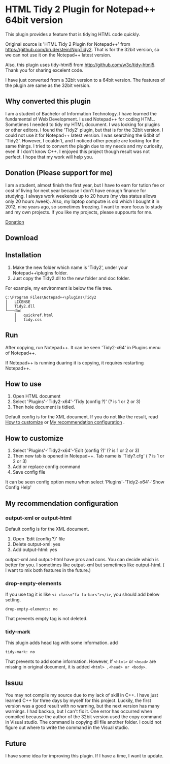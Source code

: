 # HTML Tidy 2 Plugin for Notepad++ 64bit version 
This plugin provides a feature that is tidying HTML code quickly.

Original source is 'HTML Tidy 2 Plugin for Notepad++' from https://github.com/bruderstein/NppTidy2.
That is for the 32bit version, so we can not use it on the Notepad++ latest version.

Also, this plugin uses tidy-html5 from http://github.com/w3c/tidy-html5.
Thank you for sharing excelent code.

I have just converted from a 32bit version to a 64bit version.
The features of the plugin are same as the 32bit version.

## Why converted this plugin
I am a student of Bachelor of Information Technology. I have learned the fundamental of Web Development. I used Notepad++ for coding HTML. Sometimes I needed to tidy my HTML document.
I was looking for plugins or other editors.  I found the 'Tidy2' plugin, but that is for the 32bit version. I could not use it for Notepad++ latest version. I was searching the 64bit of 'Tidy2'. However, I couldn't, and I noticed other people are looking for the same things.
I tried to convert the plugin due to my needs and my curiosity, even if I don't know C++. I enjoyed this project though result was not perfect. I hope that my work will help you.

## Donation (Please support for me)
I am a student, almost finish the first year,  but I have to earn for tution fee or cost of living for next year because I don't have enough finance for studying. I always work weekends up to 20 hours (my visa status allows only 20 hours /week). Also, my laptop computre is old which I bought it in 2012, nine years ago, so sometimes freezing. I want to more focus to study and my own projects. If you like my projects, please suppourts for me.

[Donation](https://paypal.me/kazukd)

## Download
   
## Installation
1. Make the new folder which name is 'Tidy2', under your Notepad++\plugins folder. 
2. Just copy the Tidy2.dll to the new folder and doc folder.

For example, my environment is below the file tree.
```
C:\Program Files\Notepad++\plugins\Tidy2
│   LICENSE
│   Tidy2.dll
└───doc
    │   quickref.html
    │   tidy.css
```
## Run
After copying, run Notepad++.
It can be seen 'Tidy2-x64' in Plugins menu of Notepad++.

If Notepad++ is running duaring it is copying, it requires restarting Notepad++.

## How to use
1. Open HTML document
2. Select 'Plugins'-'Tidy2-x64'-'Tidy (config ?)' (? is 1 or 2 or 3)
3. Then hole document is tidied.

Default config is for the XML document.
If you do not like the result, read [How to customize](https://github.com/kazukd/NppTidy2-x64/blob/main/README.md#how-to-customize) or 
[My recommendation configuration](https://github.com/kazukd/NppTidy2-x64/blob/main/README.md#my-recommendation-configuration) .

## How to customize
1. Select 'Plugins'-'Tidy2-x64'-'Edit (config ?)' (? is 1 or 2 or 3)
2. Then new tab is opened in Notepad++. Tab name is 'Tidy?.cfg' ( ? is 1 or 2 or 3)
3. Add or replace config command
4. Save config file

It can be seen config option menu when select 'Plugins'-'Tidy2-x64'-'Show Config Help'

## My recommendation configuration

### output-xml or output-html
Default config is for the XML document.
1. Open 'Edit (config ?)' file
2. Delete output-xml: yes
3. Add    output-html: yes

output-xml and output-html have pros and cons. You can decide which is better for you.
I sometimes like output-xml but sometimes like output-html. ( I want to mix both features in the future.) 

### drop-empty-elements
If you use tag it is like ``` <i class="fa fa-bars"></i> ```, you should add below setting.
```
drop-empty-elements: no
```
That prevents empty tag is not deleted.

### tidy-mark
This plugin adds head tag with some information.
add
```
tidy-mark: no
```
That prevents to add some information. However, If ```<html>``` or ```<head>``` are missing in original document, it is added ```<html> ,<head> or <body>```.

## Issuu
You may not compile my source due to my lack of skill in C++. I have just learned C++ for three days by myself for this project.  Luckily, the first version was a good result with no warning, but the next version has many warnings. I had backup, but I can't fix it.
One error has occurred when compiled because the author of the 32bit version used the copy command in Visual studio. The command is copying dll file another folder. I could not figure out where to write the command in the Visual studio.

## Future
I have some idea for improving this plugin. If I have a time, I want to update.


